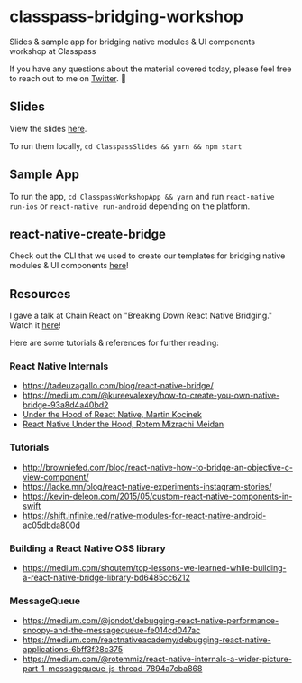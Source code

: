 # classpass-bridging-workshop
Slides &amp; sample app for bridging native modules &amp; UI components workshop at Classpass

If you have any questions about the material covered today, please feel free to reach out to me on [Twitter](https://twitter.com/peggyrayzis). 🙋

## Slides
View the slides [here](classpass-bridging-workshop.surge.sh).

To run them locally, `cd ClasspassSlides && yarn && npm start`

## Sample App
To run the app, `cd ClasspassWorkshopApp && yarn` and run `react-native run-ios` or `react-native run-android` depending on the platform.

## react-native-create-bridge
Check out the CLI that we used to create our templates for bridging native modules & UI components [here](https://github.com/peggyrayzis/react-native-create-bridge)!

## Resources
I gave a talk at Chain React on "Breaking Down React Native Bridging." Watch it [here](https://www.youtube.com/watch?v=GiUo88TGebs)!

Here are some tutorials & references for further reading:

### React Native Internals
- https://tadeuzagallo.com/blog/react-native-bridge/
- https://medium.com/@kureevalexey/how-to-create-you-own-native-bridge-93a8d4a40bd2
- [Under the Hood of React Native, Martin Kocinek](https://www.youtube.com/watch?v=8N4f4h6SThc)
- [React Native Under the Hood, Rotem Mizrachi Meidan](https://www.youtube.com/watch?v=NkbO-Vhqbl0)

### Tutorials
- http://browniefed.com/blog/react-native-how-to-bridge-an-objective-c-view-component/
- https://lacke.mn/blog/react-native-experiments-instagram-stories/
- https://kevin-deleon.com/2015/05/custom-react-native-components-in-swift
- https://shift.infinite.red/native-modules-for-react-native-android-ac05dbda800d

### Building a React Native OSS library
- https://medium.com/shoutem/top-lessons-we-learned-while-building-a-react-native-bridge-library-bd6485cc6212

### MessageQueue
- https://medium.com/@jondot/debugging-react-native-performance-snoopy-and-the-messagequeue-fe014cd047ac
- https://medium.com/reactnativeacademy/debugging-react-native-applications-6bff3f28c375
- https://medium.com/@rotemmiz/react-native-internals-a-wider-picture-part-1-messagequeue-js-thread-7894a7cba868
